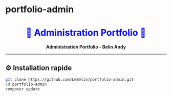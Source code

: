 ﻿# portfolio-admin
<h1 align="center" style="color: blue;">🔵 Administration Portfolio 🔵</h1>

<p align="center"><strong>Administration Portfolio - Belin Andy</strong></p>

---

## ⚙️ Installation rapide

```bash
git clone https://github.com/LeBelin/portfolio-admin.git
cd portfolio-admin
composer update
```
